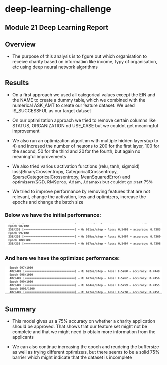 # deep-learning-challenge
## Module 21 Deep Learning Report

## Overview
* The purpose of this analysis is to figure out which organisation to receive charity based on information like income, typy of organisation, etc using deep neural network algorithms


## Results
* On a first approach we used all categorical values except the EIN and the NAME to create a dummy table, which we combined with the numerical ASK_AMT to create our feature dataset. We used IS_SUCCESSFUL as 
our target dataset

* On our optimization approach we tried to remove certain columns like STATUS, ORGANIZATION nd USE_CASE but we couldnt get meaningful improvement

* We also run an optimization algorithm with multiple hidden layers(up to 4) and incresed the number of neurons to 200 for the first layer, 100 for the second, 50 for the third and 20 for the fourth, but again no meaningful improvements

* We also tried various activation functions (relu, tanh, sigmoid) loss(BinaryCrossentropy, CategoricalCrossentropy, SparseCategoricalCrossentropy, MeanSquaredError) and optimizers(SGD, RMSprop, Adam, Adamax) but couldnt go past 75%

* We tried to improve performance by removing features that are not relevant, change the activation, loss and optimizers, increase the epochs and change the batch size

### Below we have the initial performance:
<img title="a title" alt="Alt text" src="./Screenshot2.png">

### And here we have the optimized performance:
<img title="a title" alt="Alt text" src="./Screenshot1.png">

## Summary
* This model gives us a 75% accuracy on whether a charity application should be approved. That shows that our feature set might not be complete and that we might need to obtain more information from the applicants

* We can also continue increasing the epoch and reudcing the buffersize as well as trying different optimizers, but there seems to be a solid 75% barrier which might indicate that the dataset is incomplete




